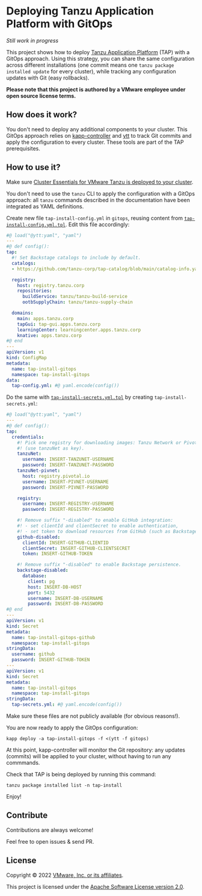 # Deploying Tanzu Application Platform with GitOps

_Still work in progress_

This project shows how to deploy
[Tanzu Application Platform](https://tanzu.vmware.com/application-platform) (TAP)
with a GitOps approach. Using this strategy, you can share the same configuration
across different installations
(one commit means one `tanzu package installed update` for every cluster),
while tracking any configuration updates with Git (easy rollbacks).

**Please note that this project is authored by a VMware employee under open source license terms.**

## How does it work?

You don't need to deploy any additional components to your cluster.
This GitOps approach relies on [kapp-controller](https://carvel.dev/kapp-controller/)
and [ytt](https://carvel.dev/ytt/) to track Git commits and apply the configuration
to every cluster. These tools are part of the TAP prerequisites.

## How to use it?

Make sure [Cluster Essentials for VMware Tanzu is deployed to your cluster](https://docs.vmware.com/en/Tanzu-Application-Platform/1.0/tap/GUID-install-general.html#install-cluster-essentials-for-vmware-tanzu-2).

You don't need to use the `tanzu` CLI to apply the configuration with a GitOps approach:
all `tanzu` commands described in the documentation have been integrated as YAML definitions.

Create new file `tap-install-config.yml` in `gitops`, reusing content from [`tap-install-config.yml.tpl`](gitops/tap-install-config.yml.tpl).
Edit this file accordingly:

```yaml
#@ load("@ytt:yaml", "yaml")
---
#@ def config():
tap:
  #! Set Backstage catalogs to include by default.
  catalogs:
  - https://github.com/tanzu-corp/tap-catalog/blob/main/catalog-info.yaml

  registry:
    host: registry.tanzu.corp
    repositories:
      buildService: tanzu/tanzu-build-service
      ootbSupplyChain: tanzu/tanzu-supply-chain

  domains:
    main: apps.tanzu.corp
    tapGui: tap-gui.apps.tanzu.corp
    learningCenter: learningcenter.apps.tanzu.corp
    knative: apps.tanzu.corp
#@ end
---
apiVersion: v1
kind: ConfigMap
metadata:
  name: tap-install-gitops
  namespace: tap-install-gitops
data:
  tap-config.yml: #@ yaml.encode(config())
```

Do the same with [`tap-install-secrets.yml.tpl`](gitops/tap-install-secrets.yml.tpl)
by creating `tap-install-secrets.yml`:

```yaml
#@ load("@ytt:yaml", "yaml")
---
#@ def config():
tap:
  credentials:
    #! Pick one registry for downloading images: Tanzu Network or Pivotal Network
    #! (use tanzuNet as key).
    tanzuNet:
      username: INSERT-TANZUNET-USERNAME
      password: INSERT-TANZUNET-PASSWORD
    tanzuNet-pivnet:
      host: registry.pivotal.io
      username: INSERT-PIVNET-USERNAME
      password: INSERT-PIVNET-PASSWORD

    registry:
      username: INSERT-REGISTRY-USERNAME
      password: INSERT-REGISTRY-PASSWORD

    #! Remove suffix "-disabled" to enable GitHub integration:
    #! - set clientId and clientSecret to enable authentication,
    #! - set token to download resources from GitHub (such as Backstage catalogs).
    github-disabled:
      clientId: INSERT-GITHUB-CLIENTID
      clientSecret: INSERT-GITHUB-CLIENTSECRET
      token: INSERT-GITHUB-TOKEN

    #! Remove suffix "-disabled" to enable Backstage persistence.
    backstage-disabled:
      database:
        client: pg
        host: INSERT-DB-HOST
        port: 5432
        username: INSERT-DB-USERNAME
        password: INSERT-DB-PASSWORD
#@ end
---
apiVersion: v1
kind: Secret
metadata:
  name: tap-install-gitops-github
  namespace: tap-install-gitops
stringData:
  username: github
  password: INSERT-GITHUB-TOKEN
---
apiVersion: v1
kind: Secret
metadata:
  name: tap-install-gitops
  namespace: tap-install-gitops
stringData:
  tap-secrets.yml: #@ yaml.encode(config())
```

Make sure these files are not publicly available (for obvious reasons!).

You are now ready to apply the GitOps configuration:

```shell
kapp deploy -a tap-install-gitops -f <(ytt -f gitops)
```

At this point, kapp-controller will monitor the Git repository: any updates
(commits) will be applied to your cluster, without having to run any commmands.

Check that TAP is being deployed by running this command:

```shell
tanzu package installed list -n tap-install
```

Enjoy!

## Contribute

Contributions are always welcome!

Feel free to open issues & send PR.

## License

Copyright &copy; 2022 [VMware, Inc. or its affiliates](https://vmware.com).

This project is licensed under the [Apache Software License version 2.0](https://www.apache.org/licenses/LICENSE-2.0).
